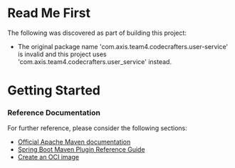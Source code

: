 # Read Me First
The following was discovered as part of building this project:

* The original package name 'com.axis.team4.codecrafters.user-service' is invalid and this project uses 'com.axis.team4.codecrafters.user_service' instead.

# Getting Started

### Reference Documentation
For further reference, please consider the following sections:

* [Official Apache Maven documentation](https://maven.apache.org/guides/index.html)
* [Spring Boot Maven Plugin Reference Guide](https://docs.spring.io/spring-boot/docs/3.2.6/maven-plugin/reference/html/)
* [Create an OCI image](https://docs.spring.io/spring-boot/docs/3.2.6/maven-plugin/reference/html/#build-image)

